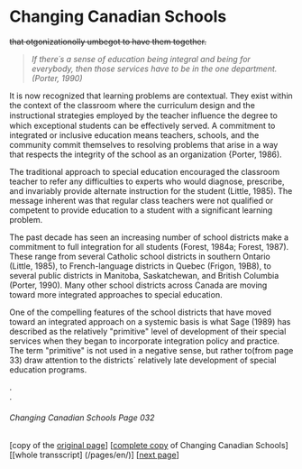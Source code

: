 # Changing Canadian Schools
~~that otgonizationolly umbegot to have them together.~~  
> *If there´s a sense of education being integral and being for everybody, then those services have to be in the one department. (Porter, 1990)*  

It is now recognized that learning problems are contextual. They exist within the context of the classroom where the curriculum design and the instructional strategies employed by the teacher inﬂuence the degree to which exceptional students can be effectively served. A commitment to integrated or inclusive education means teachers, schools, and the community commit themselves to resolving problems that arise in a way that respects the integrity of the school as an organization {Porter, 1986).  

The traditional approach to special education encouraged the classroom teacher to refer any difficulties to experts who would diagnose, prescribe, and invariably provide alternate instruction for the student (Little, 1985). The message inherent was that regular class teachers were not qualified or competent to provide education to a student with a significant learning problem.  

The past decade has seen an increasing number of school districts make a commitment to full integration for all students (Forest, 1984a; Forest, 1987). These range from several Catholic school districts in southern Ontario (Little, 1985), to French-language districts in Quebec (Frigon, 19B8), to several public districts in Manitoba, Saskatchewan, and British Columbia (Porter, 1990). Many other school districts across Canada are moving toward more integrated approaches to special education.  

One of the compelling features of the school districts that have moved toward an integrated approach on a systemic basis is what Sage (1989) has described as the relatively "primitive" level of development of their special services when
they began to incorporate integration policy and practice. The term "primitive" is not used in a negative sense, but rather to(from page 33) draw attention to the districts´ relatively late development of special education programs.

.  
.  

###### Changing Canadian Schools Page 032

[copy of the [original page](/copies-from-original/CCS032.png)]
[[complete copy](/copies-from-original/BestCopy_Changing_Canadian_Schools_Perspectives_on_Disability_and_Inclusion.pdf) of Changing Canadian Schools]
[[whole transscript] (/pages/en/)]
[[next page](Changing_Canadian_Schools-033)]

